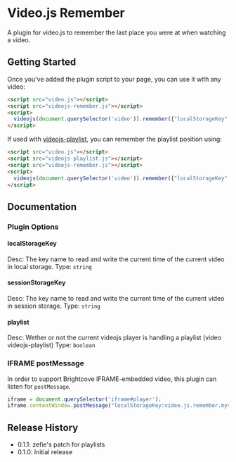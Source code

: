 # Video.js Remember

A plugin for video.js to remember the last place you were at when watching a video.

## Getting Started

Once you've added the plugin script to your page, you can use it with any video:

```html
<script src="video.js"></script>
<script src="videojs-remember.js"></script>
<script>
  videojs(document.querySelector('video')).remember({"localStorageKey": "videojs.remember.myvideo"});
</script>
```

If used with [videojs-playlist](https://github.com/brightcove/videojs-playlist), you can remember the playlist position using:
```html
<script src="video.js"></script>
<script src="videojs-playlist.js"></script>
<script src="videojs-remember.js"></script>
<script>
  videojs(document.querySelector('video')).remember({"localStorageKey": "videojs.remember.myvideo", "playlist": true});
</script>
```


## Documentation
### Plugin Options

#### localStorageKey
Desc: The key name to read and write the current time of the current video in local storage.
Type: `string`

#### sessionStorageKey
Desc: The key name to read and write the current time of the current video in session storage.
Type: `string`

#### playlist
Desc: Wether or not the current videojs player is handling a playlist (video videojs-playlist)
Type: `boolean`

### IFRAME postMessage

In order to support Brightcove IFRAME-embedded video, this plugin can listen for `postMessage`.

```javascript
iframe = document.querySelector('iframe#player');
iframe.contentWindow.postMessage("localStorageKey:video.js.remember.myvideo", "*");
```

## Release History

 - 0.1.1: zefie's patch for playlists
 - 0.1.0: Initial release
